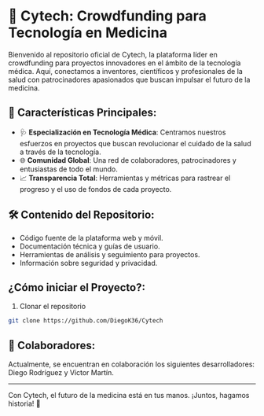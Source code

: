 # 🔬 **Cytech: Crowdfunding para Tecnología en Medicina**

Bienvenido al repositorio oficial de Cytech, la plataforma líder en crowdfunding para proyectos innovadores en el ámbito de la tecnología médica. Aquí, conectamos a inventores, científicos y profesionales de la salud con patrocinadores apasionados que buscan impulsar el futuro de la medicina.

## 🌟 **Características Principales**:
- 🩺 **Especialización en Tecnología Médica**: Centramos nuestros esfuerzos en proyectos que buscan revolucionar el cuidado de la salud a través de la tecnología.
- 🌐 **Comunidad Global**: Una red de colaboradores, patrocinadores y entusiastas de todo el mundo.
- 📈 **Transparencia Total**: Herramientas y métricas para rastrear el progreso y el uso de fondos de cada proyecto.

## 🛠 **Contenido del Repositorio**:
- Código fuente de la plataforma web y móvil.
- Documentación técnica y guías de usuario.
- Herramientas de análisis y seguimiento para proyectos.
- Información sobre seguridad y privacidad.

## **¿Cómo iniciar el Proyecto?**:

1. Clonar el repositorio

```bash
git clone https://github.com/DiegoK36/Cytech
```

## 🤝 **Colaboradores**:
Actualmente, se encuentran en colaboración los siguientes desarrolladores: Diego Rodríguez y Víctor Martín.

---

Con Cytech, el futuro de la medicina está en tus manos. ¡Juntos, hagamos historia! 🚀
